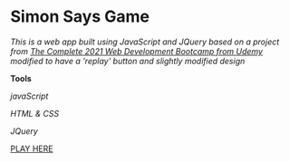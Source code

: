 # Simon Says Game

_This is a web app built using JavaScript and JQuery based on a project from [The Complete 2021 Web Development Bootcamp from Udemy](https://www.udemy.com/share/101qYwAEEYeVpVTXgB/) modified to have a 'replay' button and slightly modified design_

**Tools**

_javaScript_

_HTML & CSS_

_JQuery_


[PLAY HERE](https://mmeadx.github.io/simon/)

